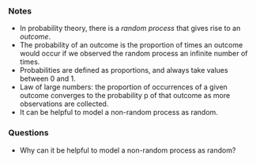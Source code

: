 ### Notes

* In probability theory, there is a *random process* that gives rise to an *outcome*.
* The probability of an outcome is the proportion of times an outcome would occur if we observed the random process an infinite number of times.
* Probabilities are defined as proportions, and always take values between 0 and 1.
* Law of large numbers: the proportion of occurrences of a given outcome converges to the probability p of that outcome as more observations are collected.
* It can be helpful to model a non-random process as random.

### Questions

* Why can it be helpful to model a non-random process as random?
